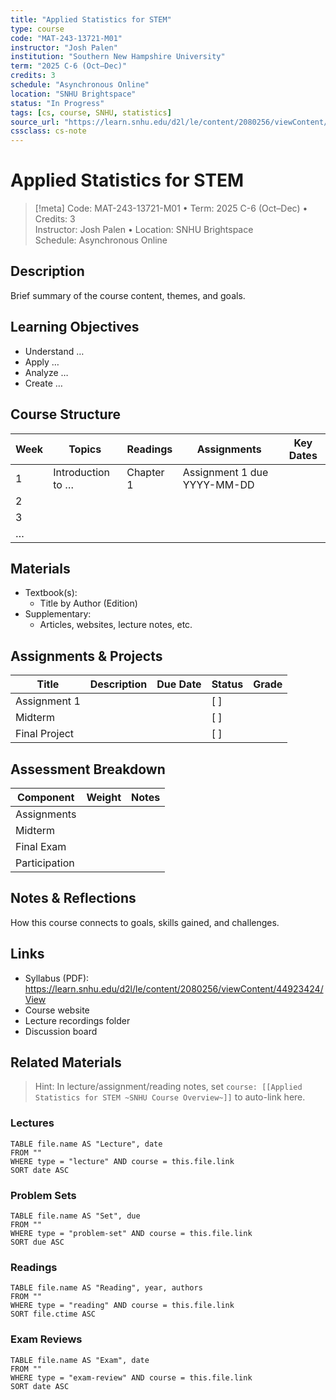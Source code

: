```yaml
---
title: "Applied Statistics for STEM"
type: course
code: "MAT-243-13721-M01"
instructor: "Josh Palen"
institution: "Southern New Hampshire University"
term: "2025 C-6 (Oct–Dec)"
credits: 3
schedule: "Asynchronous Online"
location: "SNHU Brightspace"
status: "In Progress"
tags: [cs, course, SNHU, statistics]
source_url: "https://learn.snhu.edu/d2l/le/content/2080256/viewContent/44923424/View"
cssclass: cs-note
---
```


# Applied Statistics for STEM

> [!meta]
> Code: MAT-243-13721-M01 • Term: 2025 C-6 (Oct–Dec) • Credits: 3  
> Instructor: Josh Palen • Location: SNHU Brightspace  
> Schedule: Asynchronous Online

## Description
Brief summary of the course content, themes, and goals.

## Learning Objectives
- Understand …
- Apply …
- Analyze …
- Create …

## Course Structure
| Week | Topics | Readings | Assignments | Key Dates |
|------|--------|----------|-------------|-----------|
| 1 | Introduction to … | Chapter 1 | Assignment 1 due YYYY-MM-DD |  |
| 2 |  |  |  |  |
| 3 |  |  |  |  |
| … |  |  |  |  |

## Materials
- Textbook(s):  
  - Title by Author (Edition)
- Supplementary:  
  - Articles, websites, lecture notes, etc.

## Assignments & Projects
| Title | Description | Due Date | Status | Grade |
|-------|-------------|----------|--------|-------|
| Assignment 1 |  |  | [ ] |  |
| Midterm |  |  | [ ] |  |
| Final Project |  |  | [ ] |  |

## Assessment Breakdown
| Component | Weight | Notes |
|----------|--------|-------|
| Assignments |  |  |
| Midterm |  |  |
| Final Exam |  |  |
| Participation |  |  |

## Notes & Reflections
How this course connects to goals, skills gained, and challenges.

## Links
- Syllabus (PDF): https://learn.snhu.edu/d2l/le/content/2080256/viewContent/44923424/View
- Course website
- Lecture recordings folder
- Discussion board

## Related Materials
> Hint: In lecture/assignment/reading notes, set `course: [[Applied Statistics for STEM ~SNHU Course Overview~]]` to auto-link here.

### Lectures
```dataview
TABLE file.name AS "Lecture", date
FROM ""
WHERE type = "lecture" AND course = this.file.link
SORT date ASC
```

### Problem Sets
```dataview
TABLE file.name AS "Set", due
FROM ""
WHERE type = "problem-set" AND course = this.file.link
SORT due ASC
```

### Readings
```dataview
TABLE file.name AS "Reading", year, authors
FROM ""
WHERE type = "reading" AND course = this.file.link
SORT file.ctime ASC
```

### Exam Reviews
```dataview
TABLE file.name AS "Exam", date
FROM ""
WHERE type = "exam-review" AND course = this.file.link
SORT date ASC
```


